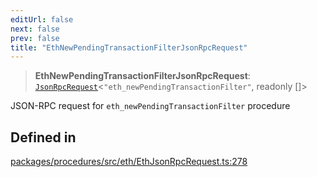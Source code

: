 ```yaml
---
editUrl: false
next: false
prev: false
title: "EthNewPendingTransactionFilterJsonRpcRequest"
---
```


> **EthNewPendingTransactionFilterJsonRpcRequest**: [`JsonRpcRequest`](/reference/tevm/jsonrpc/type-aliases/jsonrpcrequest/)\<`"eth_newPendingTransactionFilter"`, readonly []\>

JSON-RPC request for `eth_newPendingTransactionFilter` procedure

## Defined in

[packages/procedures/src/eth/EthJsonRpcRequest.ts:278](https://github.com/qbzzt/tevm-monorepo/blob/main/packages/procedures/src/eth/EthJsonRpcRequest.ts#L278)
